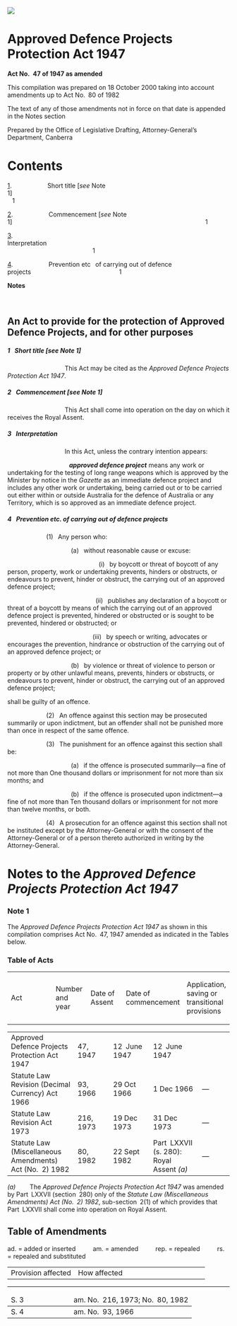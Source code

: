 ![](http://www.comlaw.gov.au/Details/C2004C01896/Html/AppDefProPro47_image001.gif)

# Approved Defence Projects Protection Act 1947

**Act No. 47 of 1947 as amended**

This compilation was prepared on 18 October 2000
 taking into account amendments up to Act No. 80 of 1982

The text of any of those amendments not in force 
 on that date is appended in the Notes section

Prepared by the Office of Legislative Drafting,
 Attorney-General’s Department, Canberra

# Contents

[1](#1).            Short title [_see_ Note 1]                                                                        1

[2](#2).            Commencement [_see_ Note 1]                                                               1

[3](#3).            Interpretation                                                                                       1

[4](#4).            Prevention etc  of carrying out of defence projects                             1

**Notes** 

 

## An Act to provide for the protection of Approved Defence Projects, and for other purposes

##### <a id="1"></a>1  Short title [_see_ Note 1]

                   This Act may be cited as the _Approved Defence Projects Protection Act 1947_.

##### <a id="2"></a>2  Commencement [_see_ Note 1]

                   This Act shall come into operation on the day on which it receives the Royal Assent.

##### <a id="3"></a>3  Interpretation

                   In this Act, unless the contrary intention appears:

                    <a name="approved-defenc-project"></a>**_approved defence project_** means any work or undertaking for the testing of long range weapons which is approved by the Minister by notice in the _Gazette_ as an immediate defence project and includes any other work or undertaking, being carried out or to be carried out either within or outside Australia for the defence of Australia or any Territory, which is so approved as an immediate defence project.

##### <a id="4"></a>4  Prevention etc. of carrying out of defence projects

             (1)  Any person who:

                     (a)  without reasonable cause or excuse:

                              (i)  by boycott or threat of boycott of any person, property, work or undertaking prevents, hinders or obstructs, or endeavours to prevent, hinder or obstruct, the carrying out of an approved defence project;

                             (ii)  publishes any declaration of a boycott or threat of a boycott by means of which the carrying out of an approved defence project is prevented, hindered or obstructed or is sought to be prevented, hindered or obstructed; or

                            (iii)  by speech or writing, advocates or encourages the prevention, hindrance or obstruction of the carrying out of an approved defence project; or

                     (b)  by violence or threat of violence to person or property or by other unlawful means, prevents, hinders or obstructs, or endeavours to prevent, hinder or obstruct, the carrying out of an approved defence project; 

shall be guilty of an offence.

             (2)  An offence against this section may be prosecuted summarily or upon indictment, but an offender shall not be punished more than once in respect of the same offence.

             (3)  The punishment for an offence against this section shall be:

                     (a)  if the offence is prosecuted summarily—a fine of not more than One thousand dollars or imprisonment for not more than six months; and

                     (b)  if the offence is prosecuted upon indictment—a fine of not more than Ten thousand dollars or imprisonment for not more than twelve months, or both.

             (4)  A prosecution for an offence against this section shall not be instituted except by the Attorney-General or with the consent of the Attorney-General or of a person thereto authorized in writing by the Attorney-General. 

# Notes to the _Approved Defence Projects Protection Act 1947_

### Note 1

The _Approved Defence Projects Protection Act 1947_ as shown in this compilation comprises Act No. 47, 1947 amended as indicated in the Tables below.

### Table of Acts

* * *

<table>
<colgroup>
  <col width="30%">
  <col width="16%">
  <col width="18%">
  <col width="22%">
  <col width="14%">
</colgroup>

<thead>
  <tr>
    <td>
      <div>Act</div>
    </td>
    <td>
      <div>Number 
and year</div>
    </td>
    <td>
      <div>Date 
of Assent</div>
    </td>
    <td>
      <div>Date of commencement</div>
    </td>
    <td>
      <div>Application, saving or transitional provisions</div>
    </td>
  </tr>
</thead></table>

* * *

<table>
<colgroup>
  <col width="30%">
  <col width="16%">
  <col width="18%">
  <col width="22%">
  <col width="14%">
</colgroup>

<tr>
  <td>
    <div>Approved Defence Projects Protection Act 1947</div>
  </td>
  <td>
    <div>47, 1947</div>
  </td>
  <td>
    <div>12 June 1947</div>
  </td>
  <td>
    <div>12 June 1947</div>
  </td>
  <td>
    <div></div>
  </td>
</tr>
<tr>
  <td>
    <div>Statute Law Revision (Decimal Currency) Act 1966</div>
  </td>
  <td>
    <div>93, 1966</div>
  </td>
  <td>
    <div>29 Oct 1966</div>
  </td>
  <td>
    <div>1 Dec 1966</div>
  </td>
  <td>
    <div>—</div>
  </td>
</tr>
<tr>
  <td>
    <div>Statute Law Revision Act 1973</div>
  </td>
  <td>
    <div>216, 1973</div>
  </td>
  <td>
    <div>19 Dec 1973</div>
  </td>
  <td>
    <div>31 Dec 1973</div>
  </td>
  <td>
    <div>—</div>
  </td>
</tr>
<tr>
  <td>
    <div>Statute Law (Miscellaneous Amendments) Act (No. 2) 1982</div>
  </td>
  <td>
    <div>80, 1982</div>
  </td>
  <td>
    <div>22 Sept 1982</div>
  </td>
  <td>
    <div>Part LXXVII (s. 280): Royal Assent <i>(a)</i></div>
  </td>
  <td>
    <div>—</div>
  </td>
</tr></table>

_(a)_     The _Approved Defence Projects Protection Act 1947_ was amended by Part LXXVII (section 280) only of the _Statute Law (Miscellaneous Amendments) Act (No. 2) 1982_, sub-section 2(1) of which provides that Part LXXVII shall come into operation on Royal Assent.

## Table of Amendments

ad. = added or inserted      am. = amended      rep. = repealed      rs. = repealed and substituted

<table>
<colgroup>
  <col width="34%">
  <col width="66%">
</colgroup>

<tr>
  <td>
    <div>Provision affected</div>
  </td>
  <td>
    <div>How affected</div>
  </td>
</tr></table>

<div style="border:none;border-top:solid windowtext 1.0pt;padding:1.0pt 0cm 0cm 0cm">

</div>

<table>
<colgroup>
  <col width="34%">
  <col width="66%">
</colgroup>

<thead>
  <tr>
    <td>
      <div>S. 3</div>
    </td>
    <td>
      <div>am. No. 216, 1973; No. 80, 1982</div>
    </td>
  </tr>
</thead>
<tr>
  <td>
    <div>S. 4</div>
  </td>
  <td>
    <div>am. No. 93, 1966</div>
  </td>
</tr></table>

 
